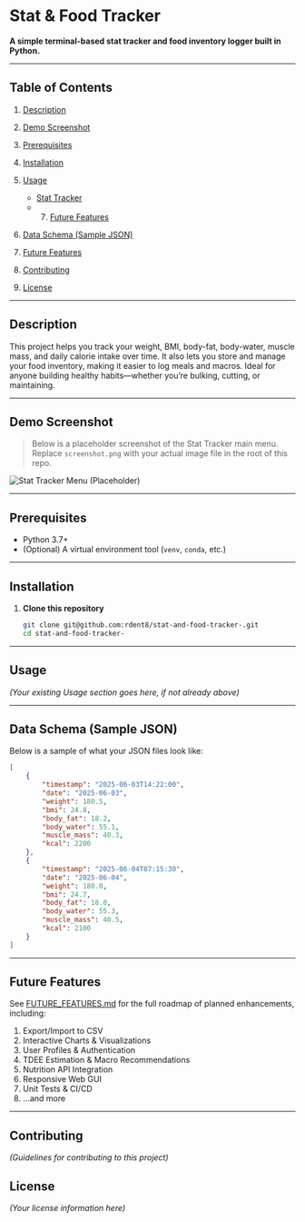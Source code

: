 # Stat & Food Tracker

**A simple terminal-based stat tracker and food inventory logger built in Python.**

---

## Table of Contents
1. [Description](#description)  
2. [Demo Screenshot](#demo-screenshot)  
3. [Prerequisites](#prerequisites)  
4. [Installation](#installation)  
5. [Usage](#usage)  
   - [Stat Tracker](#stat-tracker)  
   - 7. [Future Features](FUTURE_FEATURES.md)
  
6. [Data Schema (Sample JSON)](#data-schema-sample-json)  
7. [Future Features](#future-features)  
8. [Contributing](#contributing)  
9. [License](#license)

---

## Description
This project helps you track your weight, BMI, body-fat, body-water, muscle mass, and daily calorie intake over time. It also lets you store and manage your food inventory, making it easier to log meals and macros. Ideal for anyone building healthy habits—whether you’re bulking, cutting, or maintaining.

---

## Demo Screenshot
> Below is a placeholder screenshot of the Stat Tracker main menu. Replace `screenshot.png` with your actual image file in the root of this repo.

![Stat Tracker Menu (Placeholder)](screenshot.png)

---

## Prerequisites
- Python 3.7+  
- (Optional) A virtual environment tool (`venv`, `conda`, etc.)

---

## Installation

1. **Clone this repository**  
   ```bash
   git clone git@github.com:rdent8/stat-and-food-tracker-.git
   cd stat-and-food-tracker-
   ```

---

## Usage
*(Your existing Usage section goes here, if not already above)*

---

## Data Schema (Sample JSON)
Below is a sample of what your JSON files look like:

```json
[
    {
        "timestamp": "2025-06-03T14:22:00",
        "date": "2025-06-03",
        "weight": 180.5,
        "bmi": 24.8,
        "body_fat": 18.2,
        "body_water": 55.1,
        "muscle_mass": 40.3,
        "kcal": 2200
    },
    {
        "timestamp": "2025-06-04T07:15:30",
        "date": "2025-06-04",
        "weight": 180.0,
        "bmi": 24.7,
        "body_fat": 18.0,
        "body_water": 55.3,
        "muscle_mass": 40.5,
        "kcal": 2100
    }
]
```

---

## Future Features
See [FUTURE_FEATURES.md](FUTURE_FEATURES.md) for the full roadmap of planned enhancements, including:
1. Export/Import to CSV  
2. Interactive Charts & Visualizations  
3. User Profiles & Authentication  
4. TDEE Estimation & Macro Recommendations  
5. Nutrition API Integration  
6. Responsive Web GUI  
7. Unit Tests & CI/CD  
8. …and more

---

## Contributing
*(Guidelines for contributing to this project)*

## License
*(Your license information here)*
